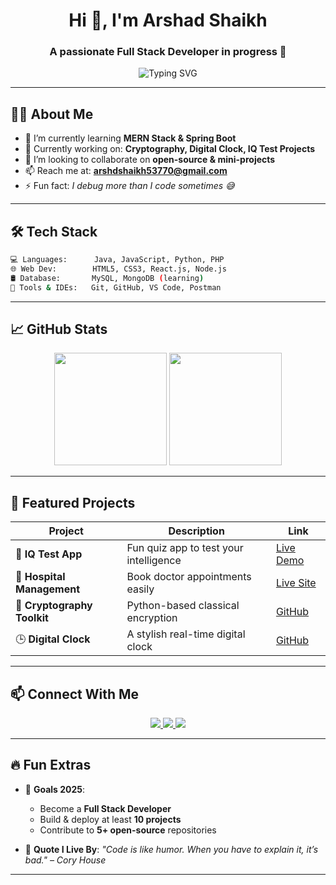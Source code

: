 <h1 align="center">Hi 👋, I'm Arshad Shaikh</h1>
<h3 align="center">A passionate Full Stack Developer in progress 🚀</h3>

<p align="center">
  <img src="https://readme-typing-svg.herokuapp.com?font=Fira+Code&duration=3000&pause=1000&color=F78F1F&center=true&vCenter=true&width=435&lines=Tech+Enthusiast+💻;Love+to+build+cool+projects+%F0%9F%A4%9D;Open+Source+Contributor+%F0%9F%A4%97;Future+Full+Stack+Developer+%E2%9A%99%EF%B8%8F" alt="Typing SVG" />
</p>

---

## 🧑‍💻 About Me

- 🌱 I’m currently learning **MERN Stack & Spring Boot**
- 💼 Currently working on: **Cryptography, Digital Clock, IQ Test Projects**
- 👯 I’m looking to collaborate on **open-source & mini-projects**
- 📫 Reach me at: **[arshdshaikh53770@gmail.com](mailto:arshdshaikh53770@gmail.com)**
- ⚡ Fun fact: *I debug more than I code sometimes 😅*

---

## 🛠️ Tech Stack

```bash
💻 Languages:      Java, JavaScript, Python, PHP
🌐 Web Dev:        HTML5, CSS3, React.js, Node.js
🛢️ Database:       MySQL, MongoDB (learning)
🧰 Tools & IDEs:   Git, GitHub, VS Code, Postman
````

---

## 📈 GitHub Stats

<p align="center">
  <img src="https://github-readme-stats.vercel.app/api?username=Arshad-0&show_icons=true&theme=tokyonight" height="180"/>
  <img src="https://github-readme-stats.vercel.app/api/top-langs/?username=Arshad-0&layout=compact&theme=tokyonight" height="180"/>
</p>

---

## 🚀 Featured Projects

| Project                     | Description                            | Link                                                                            |
| --------------------------- | -------------------------------------- | ------------------------------------------------------------------------------- |
| 🧠 **IQ Test App**          | Fun quiz app to test your intelligence | [Live Demo](https://iq-test-online-mini-project-jmxb.vercel.app/)               |
| 🏥 **Hospital Management**  | Book doctor appointments easily        | [Live Site](https://project-hospital-appointment-management-system.vercel.app/) |
| 🔐 **Cryptography Toolkit** | Python-based classical encryption      | [GitHub](https://github.com/Arshad-0/Cryptography_Problems)                     |
| 🕒 **Digital Clock**        | A stylish real-time digital clock      | [GitHub](https://github.com/Arshad-0/Digital-Clock-1)                           |

---

## 📫 Connect With Me

<p align="center">
  <a href="https://www.linkedin.com/in/arshad-ahemad-shaikh/" target="_blank">
    <img src="https://img.shields.io/badge/LinkedIn-blue?logo=linkedin&logoColor=white" />
  </a>
  <a href="mailto:arshdshaikh53770@gmail.com">
    <img src="https://img.shields.io/badge/Gmail-D14836?logo=gmail&logoColor=white" />
  </a>
  <a href="https://github.com/Arshad-0">
    <img src="https://img.shields.io/badge/GitHub-100000?logo=github&logoColor=white" />
  </a>
</p>

---

## 🔥 Fun Extras

* 🎯 **Goals 2025**:

  * Become a **Full Stack Developer**
  * Build & deploy at least **10 projects**
  * Contribute to **5+ open-source** repositories

* 📌 **Quote I Live By**:
  *"Code is like humor. When you have to explain it, it’s bad." – Cory House*

---
